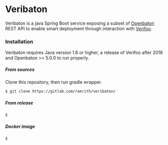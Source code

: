 # Veribaton

Veribaton is a java Spring Boot service exposing a subset of [Openbaton](http://http://openbaton.github.io/) REST API to enable smart deployment through interaction with [Verifoo](https://github.com/netgroup-polito/verifoo).

### Installation
Veribaton requires Java version 1.8 or higher, a release of Verifoo after 2018 and Openbaton >= 5.0.0 to run properly.

##### From sources
Clone this repository, then run gradle wrapper.
```sh
$ git clone https://gitlab.com/raerith/veribaton/
```

##### From release
```sh
$ 
```
##### Docker image
```sh
$ 
```